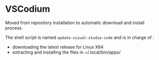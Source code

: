 # VSCodium

Moved from repository installation to automatic download and install process.

The shell script is named `update-visual-studio-code` and is in charge of :
- downloading the latest release for Linux X64
- extracting and installing the files in ~/.local/bin/apps/
